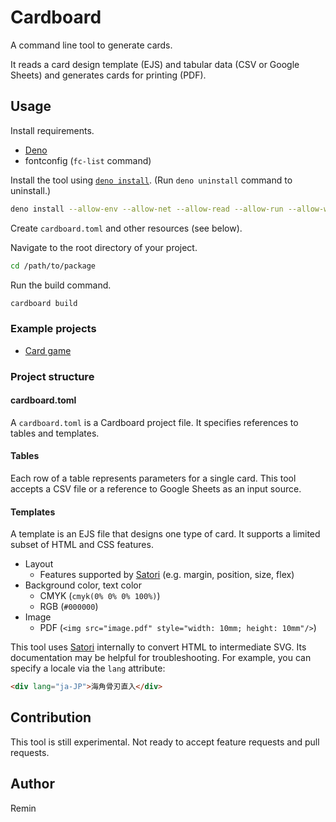 # Cardboard

A command line tool to generate cards.

It reads a card design template (EJS) and tabular data (CSV or Google Sheets) and generates cards for printing (PDF).

## Usage

Install requirements.

- [Deno](https://deno.com/)
- fontconfig (`fc-list` command)

Install the tool using [`deno install`](https://deno.land/manual/tools/script_installer).
(Run `deno uninstall` command to uninstall.)

```sh
deno install --allow-env --allow-net --allow-read --allow-run --allow-write --name cardboard https://raw.githubusercontent.com/reminjp/cardboard/master/mod.ts
```

Create `cardboard.toml` and other resources (see below).

Navigate to the root directory of your project.

```sh
cd /path/to/package
```

Run the build command.

```sh
cardboard build
```

### Example projects

- [Card game](./examples/card_game)

### Project structure

#### cardboard.toml

A `cardboard.toml` is a Cardboard project file.
It specifies references to tables and templates.

#### Tables

Each row of a table represents parameters for a single card.
This tool accepts a CSV file or a reference to Google Sheets as an input source.

#### Templates

A template is an EJS file that designs one type of card.
It supports a limited subset of HTML and CSS features.

- Layout
  - Features supported by [Satori](https://github.com/vercel/satori) (e.g. margin, position, size, flex)
- Background color, text color
  - CMYK (`cmyk(0% 0% 0% 100%)`)
  - RGB (`#000000`)
- Image
  - PDF (`<img src="image.pdf" style="width: 10mm; height: 10mm"/>`)

This tool uses [Satori](https://github.com/vercel/satori) internally to convert HTML to intermediate SVG.
Its documentation may be helpful for troubleshooting.
For example, you can specify a locale via the `lang` attribute:

```html
<div lang="ja-JP">海角骨刃直入</div>
```

## Contribution

This tool is still experimental.
Not ready to accept feature requests and pull requests.

## Author

Remin
